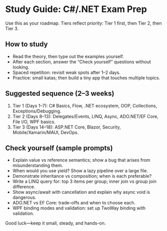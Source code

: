 # Study Guide: C#/.NET Exam Prep

Use this as your roadmap. Tiers reflect priority: Tier 1 first, then Tier 2, then Tier 3.

## How to study
- Read the theory, then type out the examples yourself.
- After each section, answer the “Check yourself” questions without looking.
- Spaced repetition: revisit weak spots after 1–2 days.
- Practice: small katas; then build a tiny app that touches multiple topics.

## Suggested sequence (2–3 weeks)
1. Tier 1 (Days 1–7): C# Basics, Flow, .NET ecosystem, OOP, Collections, Exceptions/Debugging.
2. Tier 2 (Days 8–13): Delegates/Events, LINQ, Async, ADO.NET/EF Core, File I/O, WPF basics.
3. Tier 3 (Days 14–18): ASP.NET Core, Blazor, Security, Mobile/Xamarin/MAUI, DevOps.

## Check yourself (sample prompts)
- Explain value vs reference semantics; show a bug that arises from misunderstanding them.
- When would you use yield? Show a lazy pipeline over a large file.
- Demonstrate inheritance vs composition; when is each preferable?
- Write a LINQ query for: top 3 items per group; inner join vs group join difference.
- Show async/await with cancellation and explain why async void is dangerous.
- ADO.NET vs EF Core: trade-offs and when to choose each.
- WPF binding modes and validation: set up TwoWay binding with validation.

Good luck—keep it small, steady, and hands-on.

